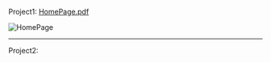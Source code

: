 Project1: 
[HomePage.pdf](https://github.com/RoulaHwaije/Company_project/files/14302452/HomePage.pdf)

![HomePage](https://github.com/RoulaHwaije/Company_project/assets/153372642/de098851-b1f8-4a86-9d3d-fd76c7b39f43)


---------------------------------------------------------------------------------------------------------------------
Project2: 
